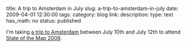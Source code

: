 title: A trip to Amsterdam in July
slug: a-trip-to-amsterdam-in-july
date: 2009-04-01 12:30:00
tags: 
category: blog
link: 
description: 
type: text
has_math: no
status: published

I'm taking [a trip to Amsterdam](http://dplr.it/guest/4c857286bd36c23216ec "http://dplr.it/guest/4c857286bd36c23216ec") between July 10th and July 12th to attend [State of the Map 2009](http://www.stateofthemap.org/ "http://www.stateofthemap.org/").



